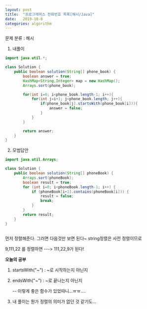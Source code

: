 ```yaml
---
layout: post
title:  "프로그래머스 전화번호 목록[해시/Java]"
date:   2019-10-8
categories: algorithm
---
```


문제 분류 : 해시



1. 내풀이

```java
import java.util.*;

class Solution {
    public boolean solution(String[] phone_book) {
        boolean answer = true;
        HashMap<String,Integer> map = new HashMap();
        Arrays.sort(phone_book);

        for(int i=0; i<phone_book.length-1; i++){
            for(int j=i+1; j<phone_book.length; j++){
                if(phone_book[j].startsWith(phone_book[i])){
                    answer = false;
                }
            }
        }

        return answer;
    }
}
```





2. 모범답안

```java
import java.util.Arrays;

class Solution {
    public boolean solution(String[] phoneBook) {
        Arrays.sort(phoneBook);
        boolean result = true;
        for (int i=0; i<phoneBook.length-1; i++) {
            if (phoneBook[i+1].contains(phoneBook[i])) {
                result = false;
                break;
            }
        }
        return result;
    }
}



```

먼저 정렬해준다. 그러면 다음것만 보면 된다~  string정렬은 사전 정렬이므로

9,111,22 를 정렬하면 ---> 111,22,9가 된다!



**오늘의 공부**

1. startsWith("~") : ~로 시작하는지 아닌지

2. endsWith("~") : ~로 끝나는지 아닌지

   -- 이렇게 좋은 함수가 있었따니...ㅠㅠ....

3. 내 풀이는 뭔가 정렬의 의미가 없던 것 같기도...